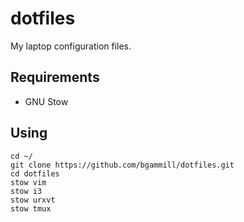 # dotfiles
My laptop configuration files.

## Requirements
* GNU Stow

## Using
```
cd ~/
git clone https://github.com/bgammill/dotfiles.git
cd dotfiles
stow vim
stow i3
stow urxvt
stow tmux
```
